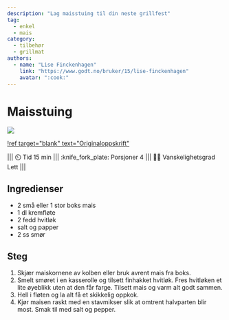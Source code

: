 ```yaml
---
description: "Lag maisstuing til din neste grillfest"
tag:
  - enkel
  - mais
category:
  - tilbehør
  - grillmat
authors:
  - name: "Lise Finckenhagen"
    link: "https://www.godt.no/bruker/15/lise-finckenhagen"
    avatar: ":cook:"
---
```


# Maisstuing

![](/static/mais-stuing/mais-stuing.webp)

[!ref target="blank" text="Originaloppskrift"](https://www.godt.no/oppskrifter/groennsaker/6944/maispure-kremet-mais)

<!-- dprint-ignore-start -->
||| :timer_clock: Tid
15 min
||| :knife_fork_plate: Porsjoner
4
||| :cook: Vanskelighetsgrad
Lett
|||
<!-- dprint-ignore-end -->

## Ingredienser

- 2 små eller 1 stor boks mais
- 1 dl kremfløte
- 2 fedd hvitløk
- salt og papper
- 2 ss smør

## Steg

1. Skjær maiskornene av kolben eller bruk avrent mais fra boks.
2. Smelt smøret i en kasserolle og tilsett finhakket hvitløk. Fres hvitløken et lite
   øyeblikk uten at den får farge. Tilsett mais og varm alt godt sammen.
3. Hell i fløten og la alt få et skikkelig oppkok.
4. Kjør maisen raskt med en stavmikser slik at omtrent halvparten blir most. Smak til
   med salt og pepper.
